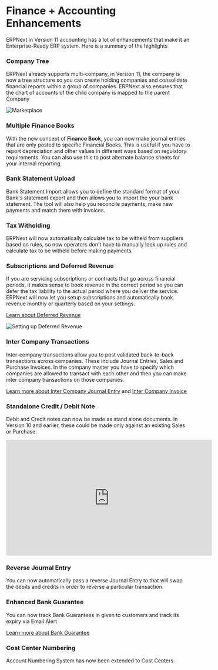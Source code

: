 # Finance + Accounting Enhancements

ERPNext in Version 11 accounting has a lot of enhancements that make it an Enterprise-Ready ERP system. Here is a summary of the highlights

### Company Tree

ERPNext already supports multi-company, in Version 11, the company is now a tree structure so you can create holding companies and consolidate financial reports within a group of companies. ERPNext also ensures that the chart of accounts of the child company is mapped to the parent Company

<img class="screenshot" alt="Marketplace" src="/assets/img/version-11/company-tree.png">

### Multiple Finance Books

With the new concept of **Finance Book**, you can now make journal entries that are only posted to specific Financial Books. This is useful if you have to report depreciation and other values in different ways based on regulatory requirements. You can also use this to post alternate balance sheets for your internal reporting.

### Bank Statement Upload

Bank Statement Import allows you to define the standard format of your Bank's statement export and then allows you to import the your bank statement. The tool will also help you reconcile payments, make new payments and match them with invoices.

### Tax Witholding

ERPNext will now automatically calculate tax to be witheld from suppliers based on rules, so now operators don't have to manually look up rules and calculate tax to be witheld before making payments.

### Subscriptions and Deferred Revenue

If you are servicing subscriptions or contracts that go across financial periods, it makes sense to book revenue in the correct period so you can defer the tax liability to the actual period where you deliver the service. ERPNext will now let you setup subscriptions and automatically book revenue monthly or quarterly based on your settings.

[Learn about Deferred Revenue](https://erpnext.org/docs/user/manual/en/accounts/deferred-revenue)

<img class='screenshot' alt='Setting up Deferred Revenue' src=
'https://erpnext.org/docs/assets/img/accounts/deferred-invoice.gif'>

### Inter Company Transactions

Inter-company transactions allow you to post validated back-to-back transactions across companies. These include Journal Entries, Sales and Purchase Invoices. In the company master you have to specify which companies are allowed to transact with each other and then you can make inter company transactions on those companies.

[Learn more about Inter Company Journal Entry](https://erpnext.org/docs/user/manual/en/accounts/inter-company-journal-entry) and [Inter Company Invoice](https://erpnext.org/docs/user/manual/en/accounts/inter-company-invoices)

### Standalone Credit / Debit Note

Debit and Credit notes can now be made as stand alone documents. In Version 10 and earlier, these could be made only against an existing Sales or Purchase.

<iframe width="560" height="315" src="https://www.youtube.com/embed/WIF0aJSY06o" frameborder="0" allow="autoplay; encrypted-media" allowfullscreen></iframe>

### Reverse Journal Entry

You can now automatically pass a reverse Journal Entry to that will swap the debits and credits in order to reverse a particular transaction.

### Enhanced Bank Guarantee

You can now track Bank Guarantees in given to customers and track its expiry via Email Alert

[Learn more about Bank Guarantee](https://erpnext.org/docs/user/manual/en/accounts/bank-guarantee)

### Cost Center Numbering

Account Numbering System has now been extended to Cost Centers.



